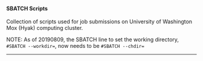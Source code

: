 #### SBATCH Scripts

Collection of scripts used for job submissions on University of Washington Mox (Hyak) computing cluster.

NOTE: As of 20190809, the SBATCH line to set the working directory, `#SBATCH --workdir=`, now needs to be `#SBATCH --chdir=`

---
